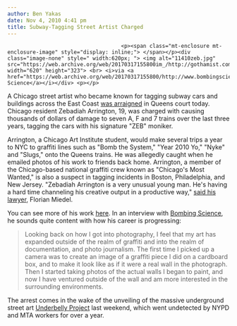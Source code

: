 ```yaml
---
author: Ben Yakas
date: Nov 4, 2010 4:41 pm
title: Subway-Tagging Street Artist Charged
---
```


	
										<p><span class="mt-enclosure mt-enclosure-image" style="display: inline;"> </span></p><div class="image-none" style=" width:620px; "> <img alt="11410zeb.jpg" src="https://web.archive.org/web/20170317155800im_/http://gothamist.com/attachments/byakas/11410zeb.jpg" width="620" height="323"> <br> <i>via <a href="https://web.archive.org/web/20170317155800/http://www.bombingscience.com/index.php/blog/viewThread/2376">Bombing Science</a></i></div> <p></p>

<p>A Chicago street artist who became known for tagging subway cars and buildings across the East Coast <a href="https://web.archive.org/web/20170317155800/http://www.nypost.com/p/news/local/queens/subway_graffiti_artist_busted_caused_3zwiYlolBupAzXro8ap7RI">was arraigned</a> in Queens court today. Chicago resident Zebadiah Arrington, 19, was charged with causing thousands of dollars of damage to seven A, F and 7 trains over the last three years, tagging the cars with his signature &quot;ZEB&quot; moniker. </p>

<p>Arrington, a Chicago Art Institute student, would make several trips a year to NYC to graffiti lines such as &quot;Bomb the System,&quot; &quot;Year 2010 Yo,&quot; &quot;Nyke&quot; and &quot;Slugs,&quot; onto the Queens trains. He was allegedly caught when he emailed photos of his work to friends back home. Arrington, a member of the Chicago-based national graffiti crew known as &quot;Chicago&apos;s Most Wanted,&quot; is also a suspect in tagging incidents in Boston, Philadelphia, and New Jersey.  &quot;Zebadiah Arrington is a very unusual young man. He&apos;s having a hard time channeling his creative output in a productive way,&quot; <a href="https://web.archive.org/web/20170317155800/http://www.nydailynews.com/ny_local/2010/11/04/2010-11-04_graffiti_artist_zebadiah_arrington_known_as_zeb_nabbed_for_emailing_photos_of_hi.html?r=news">said his lawyer</a>, Florian Miedel. </p>

<p>You can see more of his work <a href="https://web.archive.org/web/20170317155800/http://www.flickr.com/photos/41804908@N07/4424707147/">here</a>. In an interview with <a href="https://web.archive.org/web/20170317155800/http://www.bombingscience.com/index.php/blog/viewThread/2376">Bombing Science</a>, he sounds quite content with how his career is progressing: </p>

<blockquote>Looking back on how I got into photography, I feel that my art has expanded outside of the realm of graffiti and into the realm of documentation, and photo journalism. The first time I picked up a camera was to create an image of a graffiti piece I did on a cardboard box, and to make it look like as if it were a real wall in the photograph. Then I started taking photos of the actual walls I began to paint, and now I have ventured outside of the wall and am more interested in the surrounding environments.</blockquote>

<p>The arrest comes in the wake of the unveiling of the massive underground street art <a href="https://web.archive.org/web/20170317155800/http://gothamist.com/2010/10/31/the_underbelly_project.php">Underbelly Project</a> last weekend, which went undetected by NYPD and MTA workers for over a year.</p>					
										
									
				
